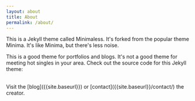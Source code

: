 ```yaml
---
layout: about
title: About
permalink: /about/
---
```


This is a Jekyll theme called Minimaless. It's forked from the popular theme Minima. It's like Minima, but there's less noise.

This is a good theme for portfolios and blogs. It's not a good theme for meeting hot singles in your area. Check out the source code for this Jekyll theme:


<br/>
Visit the [blog]({{site.baseurl}}) or [contact]({{site.baseurl}}/contact/) the creator.
